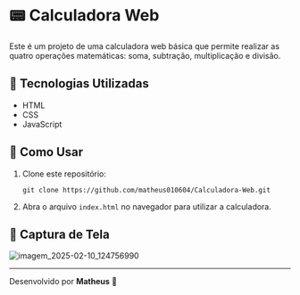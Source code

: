 # 📟 Calculadora Web

Este é um projeto de uma calculadora web básica que permite realizar as quatro operações matemáticas: soma, subtração, multiplicação e divisão.

## 🚀 Tecnologias Utilizadas

- HTML  
- CSS  
- JavaScript  

## 🔧 Como Usar  

1. Clone este repositório:  
   ```
   git clone https://github.com/matheus010604/Calculadora-Web.git
   ```
2. Abra o arquivo `index.html` no navegador para utilizar a calculadora.

## 📸 Captura de Tela

![imagem_2025-02-10_124756990](https://github.com/user-attachments/assets/f1de97d8-196b-4798-b88e-ccbd9111951f)


---
Desenvolvido por **Matheus** 🚀
